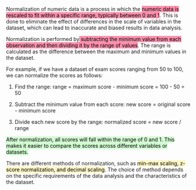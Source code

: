 
Normalization of numeric data is a process in which the <mark style="background: #FF5582A6;">numeric data is rescaled to fit within a specific range, typically between 0 and 1</mark>. This is done to eliminate the effect of differences in the scale of variables in the dataset, which can lead to inaccurate and biased results in data analysis.

Normalization is performed by<mark style="background: #FF5582A6;"> subtracting the minimum value from each observation and then dividing it by the range of values</mark>. The range is calculated as the difference between the maximum and minimum values in the dataset.

For example, if we have a dataset of exam scores ranging from 50 to 100, we can normalize the scores as follows:

1.  Find the range: range = maximum score - minimum score = 100 - 50 = 50
    
2.  Subtract the minimum value from each score: new score = original score - minimum score
    
3.  Divide each new score by the range: normalized score = new score / range
    

<mark style="background: #BBFABBA6;">After normalization, all scores will fall within the range of 0 and 1. This makes it easier to compare the scores across different variables or datasets.</mark>

There are different methods of normalization, such as <mark style="background: #FFF3A3A6;">min-max scaling, z-score normalization, and decimal scaling</mark>. The choice of method depends on the specific requirements of the data analysis and the characteristics of the dataset.


